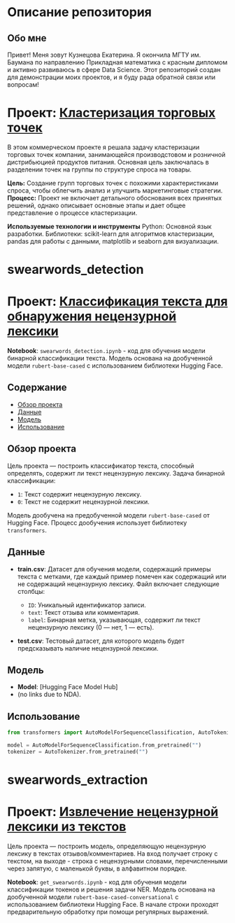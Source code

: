 # Описание репозитория

## Обо мне
Привет! Меня зовут Кузнецова Екатерина. Я окончила МГТУ им. Баумана по направлению Прикладная математика с
красным дипломом и активно развиваюсь в сфере Data Science. 
Этот репозиторий создан для демонстрации моих проектов, и я буду рада обратной связи или вопросам! 
# Проект: [ Кластеризация торговых точек ](https://github.com/keatrean/projects/blob/master/clustering_project/main_code.ipynb)
В этом коммерческом проекте я решала задачу кластеризации торговых точек компании, 
занимающейся производстовом и розничной дистрибьюцией продуктов питания. 
Основная цель заключалась в разделении точек на группы по структуре спроса на товары.

**Цель:** Создание групп торговых точек с похожими характеристиками спроса, чтобы облегчить анализ и 
улучшить маркетинговые стратегии.
**Процесс:** Проект не включает детального обоснования всех принятых решений, однако описывает основные этапы и дает общее представление о
процессе кластеризации.

**Используемые технологии и инструменты**
Python: Основной язык разработки.
Библиотеки: scikit-learn для алгоритмов кластеризации, 
pandas для работы с данными, matplotlib и seaborn для визуализации.

# swearwords_detection
# Проект: [ Классификация текста для обнаружения нецензурной лексики ](https://github.com/keatrean/projects/blob/master/swearwords_detection.ipynb)

**Notebook**: `swearwords_detection.ipynb` - код для обучения модели бинарной классификации текста. Модель основана на дообученной модели `rubert-base-cased` с использованием библиотеки Hugging Face.


## Содержание

- [Обзор проекта](#обзор-проекта)
- [Данные](#данные)
- [Модель](#модель)
- [Использование](#использование)



## Обзор проекта

Цель проекта — построить классификатор текста, способный определять, содержит ли текст нецензурную лексику. Задача бинарной классификации:
- `1`: Текст содержит нецензурную лексику.
- `0`: Текст не содержит нецензурной лексики.

Модель дообучена на предобученной модели `rubert-base-cased` от Hugging Face. Процесс дообучения использует библиотеку `transformers`.

## Данные

- **train.csv**: Датасет для обучения модели, содержащий примеры текста с метками, где каждый пример помечен как содержащий или не содержащий нецензурную лексику. Файл включает следующие столбцы:
  - `ID`: Уникальный идентификатор записи.
  - `text`: Текст отзыва или комментария.
  - `label`: Бинарная метка, указывающая, содержит ли текст нецензурную лексику (0 — нет, 1 — есть).

- **test.csv**: Тестовый датасет, для которого модель будет предсказывать наличие нецензурной лексики.
## Модель

- **Model**: [Hugging Face Model Hub]
- (no links due to NDA).
 
## Использование 
```python
from transformers import AutoModelForSequenceClassification, AutoTokenizer

model = AutoModelForSequenceClassification.from_pretrained("")
tokenizer = AutoTokenizer.from_pretrained("")
```

# swearwords_extraction
#  Проект: [ Извлечение нецензурной лексики из текстов ](https://github.com/keatrean/projects/blob/master/get_swearwords.ipynb)
Цель проекта — построить модель, определяющую нецензурную лексику в текстах отзывов/комментариев. На вход получает строку с текстом, на выходе - строка с нецензурными словами, перечисленными через запятую, с маленькой буквы, в алфавитном порядке.

**Notebook**: `get_swearwords.ipynb` - код для обучения модели  классификации токенов и решения задачи NER. Модель основана на дообученной модели `rubert-base-cased-conversational` с использованием библиотеки Hugging Face. В начале строки проходят предварительную обработку при помощи регулярных выражений.


